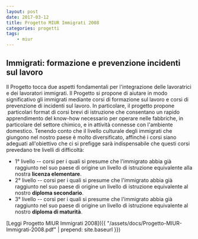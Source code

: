 ```yaml
---
layout: post
date: 2017-03-12
title: Progetto MIUR Immigrati 2008
categories: progetti
tags:
    - miur
---
```


## Immigrati: formazione e prevenzione incidenti sul lavoro

Il Progetto tocca due aspetti fondamentali per l'integrazione delle lavoratrici e dei lavoratori immigrati. Il Progetto
si propone di aiutare in modo significativo gli immigrati mediante corsi di formazione sul lavoro e corsi di prevenzione
di incidenti sul lavoro. In particolare, il progetto propone  particolari format di corsi brevi di istruzione che
consentano un rapido apprendimento del know-how necessario per operare nelle fabbriche, in particolare del settore
chimico, e in attività connesse con l'ambiente domestico. Tenendo conto che il livello culturale degli immigrati che
giungono nel nostro paese è molto diversificato, affinché i corsi siano adeguati all'obiettivo che ci si prefigge sarà
indispensabile che questi corsi prevedano tre livelli di difficoltà:

- 1° livello -- corsi per i quali si presume che l'immigrato abbia già raggiunto nel suo paese di origine un livello
    di istruzione equivalente alla nostra **licenza elementare**.
- 2° livello -- corsi per i quali si presume che l'immigrato abbia già raggiunto nel suo paese di origine un livello
    di istruzione equivalente al nostro **diploma secondario**.
- 3° livello -- corsi per i quali si presume che l'immigrato abbia già raggiunto nel suo paese di origine un livello
    di istruzione equivalente al nostro **diploma di maturità**.

[Leggi Progetto MIUR Immigrati 2008]({{ "/assets/docs/Progetto-MIUR-Immigrati-2008.pdf" | prepend: site.baseurl }})
